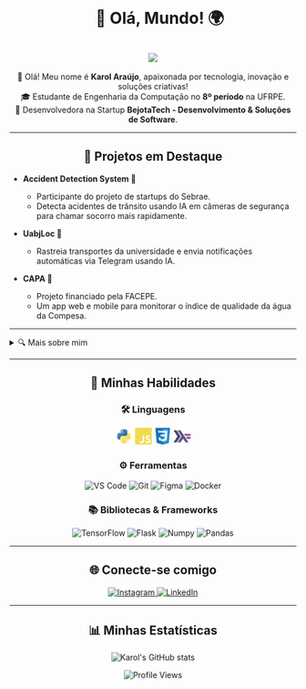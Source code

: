 <!-- Título com Animação -->
<div id="user-content-toc">
  <ul align="center">
    <summary><h1 style="display: inline-block">🚀 Olá, Mundo! 🌍</h1></summary>
  </ul>
</div>

<!-- Apresentação -->
<p align="center">
  <img src="https://i.giphy.com/media/v1.Y2lkPTc5MGI3NjExZXVrOTRwZzZqcG0zcnFkNmIxMHRvdG8zaTBxejdpZWlkcWtkOGg5NyZlcD12MV9pbnRlcm5hbF9naWZfYnlfaWQmY3Q9Zw/LMcB8XospGZO8UQq87/giphy.gif" width="400" />
</p>

<p align="center">
  👋 Olá! Meu nome é <strong>Karol Araújo</strong>, apaixonada por tecnologia, inovação e soluções criativas!<br>
  🎓 Estudante de Engenharia da Computação no <strong>8º período</strong> na UFRPE.<br>
  💼 Desenvolvedora na Startup <strong>BejotaTech - Desenvolvimento & Soluções de Software</strong>.
</p>

---

<!-- Projetos -->
<h2 align="center">📌 Projetos em Destaque</h2>

- **Accident Detection System 🚦**
  - Participante do projeto de startups do Sebrae.
  - Detecta acidentes de trânsito usando IA em câmeras de segurança para chamar socorro mais rapidamente.

- **UabjLoc 🚌**
  - Rastreia transportes da universidade e envia notificações automáticas via Telegram usando IA.

- **CAPA 🌊**
  - Projeto financiado pela FACEPE.
  - Um app web e mobile para monitorar o índice de qualidade da água da Compesa.

---

<!-- Dropdown com mais informações -->
<details>
  <summary>🔍 Mais sobre mim</summary>

  - 🎂 Tenho 22 anos e moro no Brasil.
  - 📖 Gosto de ler livros, HQs e ouvir podcasts sobre crimes reais. 
  - ⚽ Apaixonada por futebol de salão e problemas desafiadores, acredito que hobbies são fundamentais para soluções criativas.
</details>

---

<!-- Habilidades -->
<h2 align="center">🚀 Minhas Habilidades</h2>

<div align="center">
  <h3>🛠️ Linguagens</h3>
  <img alt="Python" height="30" src="https://raw.githubusercontent.com/devicons/devicon/master/icons/python/python-original.svg">
  <img alt="JavaScript" height="30" src="https://raw.githubusercontent.com/devicons/devicon/master/icons/javascript/javascript-plain.svg">
  <img alt="CSS3" height="30" src="https://raw.githubusercontent.com/devicons/devicon/master/icons/css3/css3-original.svg">
  <img alt="Haskell" height="30" src="https://raw.githubusercontent.com/devicons/devicon/master/icons/haskell/haskell-original.svg">
</div>

<div align="center">
  <h3>⚙️ Ferramentas</h3>
  <img alt="VS Code" height="30" src="https://cdn.jsdelivr.net/gh/devicons/devicon/icons/vscode/vscode-original.svg">
  <img alt="Git" height="30" src="https://cdn.jsdelivr.net/gh/devicons/devicon/icons/git/git-original.svg">
  <img alt="Figma" height="30" src="https://cdn.jsdelivr.net/gh/devicons/devicon/icons/figma/figma-original.svg">
  <img alt="Docker" height="30" src="https://cdn.jsdelivr.net/gh/devicons/devicon/icons/docker/docker-original.svg">
</div>

<div align="center">
  <h3>📚 Bibliotecas & Frameworks</h3>
  <img alt="TensorFlow" height="30" src="https://cdn.jsdelivr.net/gh/devicons/devicon/icons/tensorflow/tensorflow-original.svg">
  <img alt="Flask" height="30" src="https://cdn.jsdelivr.net/gh/devicons/devicon/icons/flask/flask-original-wordmark.svg">
  <img alt="Numpy" height="30" src="https://cdn.jsdelivr.net/gh/devicons/devicon/icons/numpy/numpy-original.svg">
  <img alt="Pandas" height="30" src="https://cdn.jsdelivr.net/gh/devicons/devicon/icons/pandas/pandas-original.svg">
</div>

---

<!-- Links -->
<h2 align="center">🌐 Conecte-se comigo</h2>
<p align="center">
  <a href="https://www.instagram.com/eukarol.dev/">
    <img src="https://img.shields.io/badge/Instagram-E4405F?style=for-the-badge&logo=instagram&logoColor=white" alt="Instagram">
  </a>
  <a href="https://www.linkedin.com/in/karolyna-araújo-31a327260/">
    <img src="https://img.shields.io/badge/LinkedIn-0077B5?style=for-the-badge&logo=linkedin&logoColor=white" alt="LinkedIn">
  </a>
</p>

---

<!-- GitHub Stats -->
<h2 align="center">📊 Minhas Estatísticas</h2>
<p align="center">
  <img src="https://github-readme-stats.vercel.app/api?username=eukarol&show_icons=true&theme=radical" alt="Karol's GitHub stats">
</p>


<!-- Profile Views -->
<div align="center">
  <img src="https://profile-counter.glitch.me/eukarol/count.svg?" alt="Profile Views">
</div>

